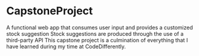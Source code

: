 # CapstoneProject
A functional web app that consumes user input and provides a customized stock suggestion
Stock suggestions are produced through the use of a third-party API
This capstone project is a culmination of everything that I have learned during my time at CodeDifferently.
